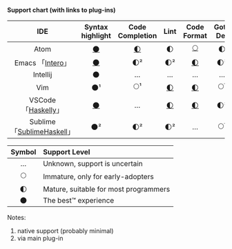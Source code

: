 **Support chart (with links to plug-ins)**

| IDE | Syntax highlight | Code Completion | Lint | Code Format | Goto Def | Find Usages | Debugger | Doc. tooltips | Snippets | Hoogle |
|:---:|:----------------:|:---------------:|:----:|:-----------:|:--------:|:-----------:|:--------:|:-------------:|:--------:|:------:|
| Atom     | [🌑][atom01] | [🌓][atom02] | 🌓 | [🌕][gen01] | 🌓 | … | [🌓][atom03] | … | … | [🌓][atom04] |
| Emacs 「[Intero][emacs02]」 | [🌑][emacs01] | 🌓² | 🌓² | [🌓][gen01] | 🌓² | … | … | 🌓² | … | … |
| Intellij | 🌑 | … | … | … | … | … | … | … | … | … |
| Vim      | 🌑¹ | 🌕¹ | [🌓][vim01] | [🌓][gen01] | 🌕¹ | … | … | [🌓][vim02] | … | … |
| VSCode 「[Haskelly][vsco01]」 | [🌑][vsco02] | … | [🌓][vsco03] | [🌓][vsco04] | 🌓² | … | [🌕][vsco05] | 🌓² | … | … |
| Sublime 「[SublimeHaskell][subl01]」 | 🌑² | 🌓² | 🌓² | … | 🌕¹ | … | … | 🌓² | … | … |


| Symbol | Support Level                         |
|:------:|:------------------------------------- |
| …      | Unknown, support is uncertain         |
| 🌕     | Immature, only for early-adopters     |
| 🌓     | Mature, suitable for most programmers |
| 🌑     | The best™ experience                  |


Notes:
1. native support (probably minimal)
2. via main plug-in

[gen01]: https://github.com/chrisdone/hindent "hindent"

[atom01]: https://atom.io/packages/language-haskell "language-haskell"
[atom02]: https://atom.io/packages/autocomplete-haskell "ghc-mod via autocomplete-haskell"
[atom03]: https://atom.io/packages/haskell-debug "haskell-debug"
[atom04]: https://atom.io/packages/haskell-hoogle "haskell-hoogle"

[emacs01]: http://haskell.github.io/haskell-mode/ "haskell-mode"
[emacs02]: https://commercialhaskell.github.io/intero/ "intero"

[vim01]: https://github.com/vim-syntastic/syntastic "syntastic"
[vim02]: https://github.com/bitc/vim-hdevtools "vim-hdevtools"

[vsco01]: https://marketplace.visualstudio.com/items?itemName=UCL.haskelly "Haskelly"
[vsco02]: https://marketplace.visualstudio.com/items?itemName=justusadam.language-haskell "Haskell Syntax Highlighting"
[vsco03]: https://marketplace.visualstudio.com/items?itemName=hoovercj.haskell-linter "haskell-linter"
[vsco04]: https://marketplace.visualstudio.com/items?itemName=monofon.hindent-format "hindent"
[vsco05]: https://marketplace.visualstudio.com/items?itemName=phoityne.phoityne-vscode "Phoityne"

[subl01]: https://github.com/SublimeHaskell/SublimeHaskell "SublimeHaskell"